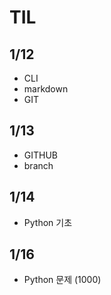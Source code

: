 # TIL
## 1/12
- CLI
- markdown
- GIT
## 1/13
- GITHUB
- branch
## 1/14
- Python 기초

## 1/16

- Python 문제 (1000)
